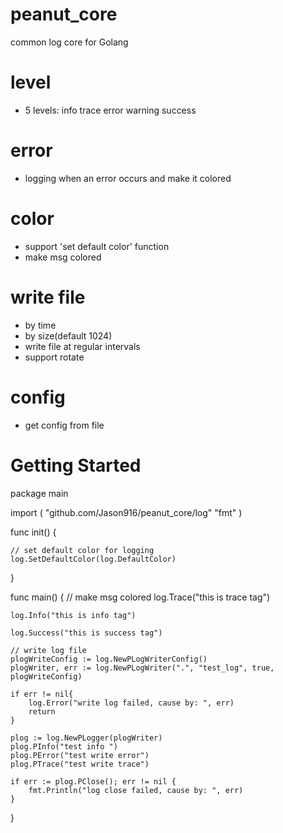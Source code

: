 # peanut_core
common log core for Golang

level
=
* 5 levels: info trace error warning success

error
=
* logging when an error occurs and make it colored

color
=
* support 'set default color' function
* make msg colored

write file
=
* by time
* by size(default 1024)
* write file at regular intervals
* support rotate

config
=
* get config from file

Getting Started
=
package main

import (
	"github.com/Jason916/peanut_core/log"
	"fmt"
)

func init() {

	// set default color for logging
	log.SetDefaultColor(log.DefaultColor)

}

func main() {
	// make msg colored
	log.Trace("this is trace tag")

	log.Info("this is info tag")

	log.Success("this is success tag")

	// write log file
	plogWriteConfig := log.NewPLogWriterConfig()
	plogWriter, err := log.NewPLogWriter(".", "test_log", true, plogWriteConfig)

	if err != nil{
		log.Error("write log failed, cause by: ", err)
		return
	}

	plog := log.NewPLogger(plogWriter)
	plog.PInfo("test info ")
	plog.PError("test write error")
	plog.PTrace("test write trace")

	if err := plog.PClose(); err != nil {
		fmt.Println("log close failed, cause by: ", err)
	}
}
